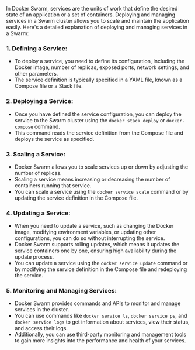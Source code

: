 [//]: # (Deploying and Managing Services in a Swarm)

In Docker Swarm, services are the units of work that define the desired state of an application or a set of containers. Deploying and managing services in a Swarm cluster allows you to scale and maintain the application easily. Here's a detailed explanation of deploying and managing services in a Swarm:

### 1. Defining a Service:
- To deploy a service, you need to define its configuration, including the Docker image, number of replicas, exposed ports, network settings, and other parameters.
- The service definition is typically specified in a YAML file, known as a Compose file or a Stack file.


### 2. Deploying a Service:
- Once you have defined the service configuration, you can deploy the service to the Swarm cluster using the `docker stack deploy` or `docker-compose` command.
- This command reads the service definition from the Compose file and deploys the service as specified.


### 3. Scaling a Service:
- Docker Swarm allows you to scale services up or down by adjusting the number of replicas.
- Scaling a service means increasing or decreasing the number of containers running that service.
- You can scale a service using the `docker service scale` command or by updating the service definition in the Compose file.


### 4. Updating a Service:
- When you need to update a service, such as changing the Docker image, modifying environment variables, or updating other configurations, you can do so without interrupting the service.
- Docker Swarm supports rolling updates, which means it updates the service containers one by one, ensuring high availability during the update process.
- You can update a service using the `docker service update` command or by modifying the service definition in the Compose file and redeploying the service.


### 5. Monitoring and Managing Services:
- Docker Swarm provides commands and APIs to monitor and manage services in the cluster.
- You can use commands like `docker service ls`, `docker service ps`, and `docker service logs` to get information about services, view their status, and access their logs.
- Additionally, you can use third-party monitoring and management tools to gain more insights into the performance and health of your services.